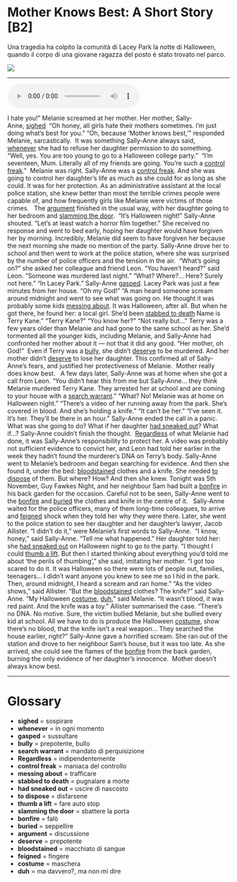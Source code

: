 # Mother Knows Best: A Short Story   [B2]

Una tragedia ha colpito la comunità di Lacey Park la notte di Halloween, quando il corpo di una giovane ragazza del posto è stato trovato nel parco.

![](Mother%20Knows%20Best%20A%20Short%20Story.webp)

--------------

<div>
<audio controls autoplay>
    <source src="https:/raw.githubusercontent.com/dartie/speakup/main/2024-11/Mother%20Knows%20Best%20A%20Short%20Story.mp3" type="audio/mpeg">
</audio>
</div>


I hate you!” Melanie screamed at her mother.
Her mother, Sally-Anne, [sighed](## "sospirare")  “Oh honey, all girls hate their mothers sometimes. I’m just doing what’s best for you.”
“Oh, because ‘Mother knows best,’” responded Melanie, sarcastically. 
It was something Sally-Anne always said, [whenever](## "in ogni momento") she had to refuse her daughter permission to do something. 
“Well, yes. You are too young to go to a Halloween college party.”
 “I’m seventeen, Mum. Literally all of my friends are going. You’re such a [control freak](## "maniaca del controllo").” 
Melanie was right. Sally-Anne was a [control freak](## "maniaca del controllo"). And she was going to control her daughter’s life as much as she could for as long as she could. It was for her protection. As an administrative assistant at the local police station, she knew better than most the terrible crimes people were capable of, and how frequently girls like Melanie were victims of those crimes.  
The [argument](## "discussione") finished in the usual way, with her daughter going to her bedroom and [slamming the door](## "sbattere la porta"). 
“It’s Halloween night!” Sally-Anne shouted. “Let’s at least watch a horror film together.”
She received no response and went to bed early, hoping her daughter would have forgiven her by morning.
Incredibly, Melanie did seem to have forgiven her because the next morning she made no mention of the party. Sally-Anne drove her to school and then went to work at the police station, where she was surprised by the number of police officers and the tension in the air. 
“What’s going on?” she asked her colleague and friend Leon.
“You haven’t heard?” said Leon. “Someone was murdered last night.”
“What? Where?... Here? Surely not here.”
“In Lacey Park.”
Sally-Anne [gasped](## "sussultare"). Lacey Park was just a few minutes from her house. “Oh my God!”
“A man heard someone scream around midnight and went to see what was going on. He thought it was probably some kids [messing about](## "trafficare"). It was Halloween, after all. But when he got there, he found her: a local girl. She’d been [stabbed to death](## "pugnalare a morte") Name is Terry Kane.”
“Terry Kane?”
“You know her?”
“Not really but…” Terry was a few years older than Melanie and had gone to the same school as her. She’d tormented all the younger kids, including Melanie, and Sally-Anne had confronted her mother about it — not that it did any good. “Her mother, oh God!” 
Even if Terry was a [bully](## "prepotente, bullo"), she didn’t [deserve](## "prepotente") to be murdered. And her mother didn’t [deserve](## "prepotente") to lose her daughter. This confirmed all of Sally-Anne’s fears, and justified her protectiveness of Melanie. 
Mother really does know best.
 
A few days later, Sally-Anne was at home when she got a call from Leon.
“You didn’t hear this from me but Sally-Anne… they think Melanie murdered Terry Kane. They arrested her at school and are coming to your house with a [search warrant](## "mandato di perquisizione").”
“What? No! Melanie was at home on Halloween night.”
“There’s a video of her running away from the park. She’s covered in blood. And she’s holding a knife.”
“It can’t be her.”
“I’ve seen it. It’s her. They’ll be there in an hour.”
Sally-Anne ended the call in a panic. What was she going to do? What if her daughter [had sneaked out](## "uscire di nascosto")? What if…? Sally-Anne couldn’t finish the thought. 
[Regardless](## "indipendentemente") of what Melanie had done, it was Sally-Anne’s responsibility to protect her. A video was probably not sufficient evidence to convict her, and Leon had told her earlier in the week they hadn’t found the murderer’s DNA on Terry’s body.
Sally-Anne went to Melanie’s bedroom and began searching for evidence. And then she found it, under the bed: [bloodstained](## "macchiato di sangue") clothes and a knife. She needed [to dispose](## "disfarsene") of them. But where? How? And then she knew.
Tonight was 5th November, Guy Fawkes Night, and her neighbour Sam had built a [bonfire](## "falò") in his back garden for the occasion. Careful not to be seen, Sally-Anne went to the [bonfire](## "falò") and [buried](## "seppellire") the clothes and knife in the centre of it.
 
Sally-Anne waited for the police officers, many of them long-time colleagues, to arrive and [feigned](## "fingere") shock when they told her why they were there. Later, she went to the police station to see her daughter and her daughter’s lawyer, Jacob Allister.
“I didn’t do it,” were Melanie’s first words to Sally-Anne. 
“I know, honey,” said Sally-Anne. “Tell me what happened.”
Her daughter told her: she [had sneaked out](## "uscire di nascosto") on Halloween night to go to the party. “I thought I could [thumb a lift](## "fare auto stop"). But then I started thinking about everything you’d told me about ‘the perils of thumbing’,” she said, imitating her mother. “I got too scared to do it. It was Halloween so there were lots of people out, families, teenagers… I didn’t want anyone you knew to see me so I hid in the park. Then, around midnight, I heard a scream and ran home.”
“As the video shows,” said Allister.
“But the [bloodstained](## "macchiato di sangue") clothes? The knife?” said Sally-Anne.
“My Halloween [costume](## "maschera"), [duh](## "ma davvero?, ma non mi dire"),” said Melanie. “It wasn’t blood, it was red paint. And the knife was a toy.”
Allister summarised the case. “There’s no DNA. No motive. Sure, the victim bullied Melanie, but she bullied every kid at school. All we have to do is produce the Halloween [costume](## "maschera"), show there’s no blood, that the knife isn’t a real weapon… They searched the house earlier, right?”
Sally-Anne gave a horrified scream. She ran out of the station and drove to her neighbour Sam’s house, but it was too late. As she arrived, she could see the flames of the [bonfire](## "falò") from the back garden, burning the only evidence of her daughter’s innocence. 
Mother doesn’t always know best.  

--------------

<div style = "display:block; clear:both; page-break-after:always;"></div>

# Glossary
* **sighed** = sospirare
* **whenever** = in ogni momento
* **gasped** = sussultare
* **bully** = prepotente, bullo
* **search warrant** = mandato di perquisizione
* **Regardless** = indipendentemente
* **control freak** = maniaca del controllo
* **messing about** = trafficare
* **stabbed to death** = pugnalare a morte
* **had sneaked out** = uscire di nascosto
* **to dispose** = disfarsene
* **thumb a lift** = fare auto stop
* **slamming the door** = sbattere la porta
* **bonfire** = falò
* **buried** = seppellire
* **argument** = discussione
* **deserve** = prepotente
* **bloodstained** = macchiato di sangue
* **feigned** = fingere
* **costume** = maschera
* **duh** = ma davvero?, ma non mi dire
